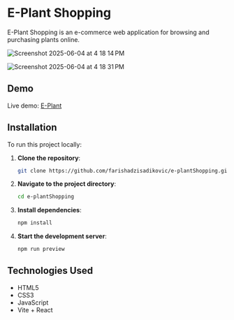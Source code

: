 # E-Plant Shopping

E-Plant Shopping is an e-commerce web application for browsing and purchasing plants online.

![Screenshot 2025-06-04 at 4 18 14 PM](https://github.com/user-attachments/assets/18758f8a-be7d-4421-8b4d-a751ce5c63aa)

![Screenshot 2025-06-04 at 4 18 31 PM](https://github.com/user-attachments/assets/5ecca228-ff1c-4b58-9051-124c9c184784)

## Demo

Live demo: [E-Plant](https://farishadzisadikovic.github.io/e-plantShopping/)

## Installation

To run this project locally:

1. **Clone the repository**:
   ```bash
   git clone https://github.com/farishadzisadikovic/e-plantShopping.git
   ```
2. **Navigate to the project directory**:
   ```bash
   cd e-plantShopping
   ```
3. **Install dependencies**:
   ```bash
   npm install
   ```
4. **Start the development server**:
   ```bash
   npm run preview
   ```

## Technologies Used

- HTML5
- CSS3
- JavaScript
- Vite + React
